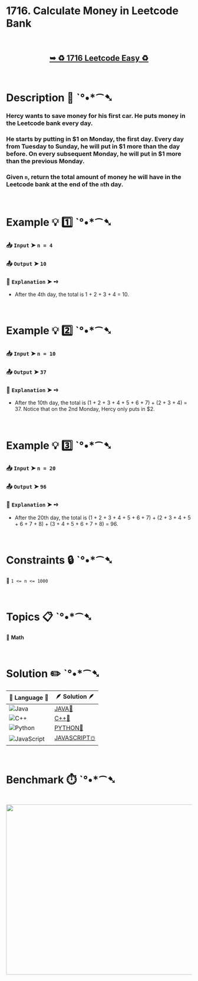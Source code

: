 # 1716. Calculate Money in Leetcode Bank

</br>

<h2 align="center"> 

<a href="https://leetcode.com/problems/calculate-money-in-leetcode-bank/description/?envType=daily-question&envId=2025-10-25"><strong>➥ ♻️ 1716 Leetcode Easy ♻️ </strong></a>
</h2>

</br>

# Description 📜 ˋ°•*⁀➷

### Hercy wants to save money for his first car. He puts money in the Leetcode bank every day.

### He starts by putting in $1 on Monday, the first day. Every day from Tuesday to Sunday, he will put in $1 more than the day before. On every subsequent Monday, he will put in $1 more than the previous Monday.

### Given `n`, return the total amount of money he will have in the Leetcode bank at the end of the `n`th day.

</br>

# Example 💡 1️⃣ ˋ°•*⁀➷

  ### 📥 `Input`  ➤ `n = 4`

  ### 📤 `Output`  ➤ `10`

  ### 🔦 `Explanation`  ➤ ➺

  - After the 4th day, the total is 1 + 2 + 3 + 4 = 10.

</br>

# Example 💡 2️⃣ ˋ°•*⁀➷

  ### 📥 `Input`  ➤ `n = 10`

  ### 📤 `Output`  ➤ `37`

  ### 🔦 `Explanation`  ➤ ➺

  - After the 10th day, the total is (1 + 2 + 3 + 4 + 5 + 6 + 7) + (2 + 3 + 4) = 37. Notice that on the 2nd Monday, Hercy only puts in $2.

</br>

# Example 💡 3️⃣ ˋ°•*⁀➷

  ### 📥 `Input`  ➤ `n = 20`

  ### 📤 `Output`  ➤ `96`

  ### 🔦 `Explanation`  ➤ ➺

  - After the 20th day, the total is (1 + 2 + 3 + 4 + 5 + 6 + 7) + (2 + 3 + 4 + 5 + 6 + 7 + 8) + (3 + 4 + 5 + 6 + 7 + 8) = 96.

</br>

# Constraints 🔒 ˋ°•*⁀➷

🔹 `1 <= n <= 1000` </br>

</br>

# Topics 📋 ˋ°•*⁀➷

🔸 **Math** </br>

</br>

# Solution ✏️ ˋ°•*⁀➷

| 📒 Language 📒  | 🪶 Solution 🪶 |
| ------------- | ------------- |
|  ![Java](https://img.shields.io/badge/java-%23ED8B00.svg?style=for-the-badge&logo=openjdk&logoColor=white)  | [JAVA🍁]() |
|  ![C++](https://img.shields.io/badge/c++-%2300599C.svg?style=for-the-badge&logo=c%2B%2B&logoColor=white)  | [C++🎲]()  |
|  ![Python](https://img.shields.io/badge/python-3670A0?style=for-the-badge&logo=python&logoColor=ffdd54)    | [PYTHON🍰]() |
| ![JavaScript](https://img.shields.io/badge/javascript-%23323330.svg?style=for-the-badge&logo=javascript&logoColor=%23F7DF1E)   | [JAVASCRIPT☃️]() |

</br>

# Benchmark ⏱️ ˋ°•*⁀➷

<h1  align="center" >

<img src ="https://github.com/user-attachments/assets/" width = "700px" height="462px" />

</h1>
